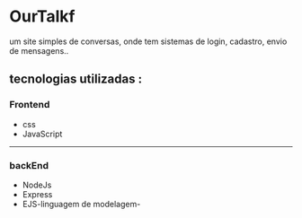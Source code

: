 # OurTalkf
<p>um site simples de conversas, onde  tem sistemas de login, cadastro, envio de mensagens..</p>

<h2>tecnologias utilizadas : </h2>
<h3>Frontend</h3>
<ul>
  <li>css</li>
  <li>JavaScript</li>
</ul>
<hr>
<h3>backEnd</h3>
<ul>
  <li>NodeJs</li>
  <li>Express</li>
  <li>EJS-linguagem de modelagem-</li>
</ul>

